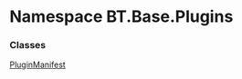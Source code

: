 # <a id="BT_Base_Plugins"></a> Namespace BT.Base.Plugins

### Classes

 [PluginManifest](BT.Base.Plugins.PluginManifest.md)


